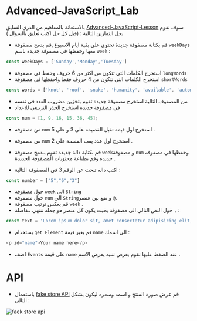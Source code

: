 # Advanced-JavaScript_Lab

بالاستعانة بالمفاهيم من الدري السابق [Advanced-JavaScript-Lesson](https://github.com/Tuwaiq-Academy-Training/Advanced-JavaScript-Lesson) سوف نقوم بحل التمارين التالية :
(قبل كل حل اكتب تعليق بالسوال )
- قم بكتابة مصفوفة جديدة تحتوي على بقية ايام الاسبوع ,قم بدمج  مصفوفة `weekDays` معها وحفظها في مصفوفة جديده باسم `week` :
```js
const weekDays = ['Sunday','Monday','Tuesday']
```
- استخرج الكلمات التي تتكون من اكثر من 6 حروف وحفظ في مصفوفة `longWords` 
- استخرج الكلمات التي تتكون من 4 حروف فقط واحفظها في مصفوفة `shortWords`
```js
const words = ['knot', 'roof', 'snake', 'humanity', 'available', 'automatic'];
```
- من المصفوف التالية استخرج مصفوفة جديدة تقوم بتخزين مضروب العدد في نفسه 
- في مصفوفة جديده استخرج الجذر التربيعي للاعداد 
```js
const num = [1, 9, 16, 15, 36, 45];
```
- من مصفوفة `num` استخرج اول قيمة تقبل القصيمة على 3 و على 5 .
- من مصفوفة `num` استخرج اول عدد يقب القسمة على 2 .

- قم بكتابة دالة جديدة تقوم بـدمج مصفوفة `week`و مصفوفة `num` وحفظها في مصفوفه جديده وقم بطباعة محتويات المصفوفة الجديدة .
- اكتب داله تبحث عن الرقم 3 في المصفوفة التالية :
```js
const number = ["5","6","3"]
```
- حول مصفوفة `week` الى `String`
- حول مصفوفة `num` الى `String`و ضع بين عنصر `@`. 
- قم بعكس ترتيب مصفوفة `week` .
- حول النص التالي الى مصفوفة بحيث يكون كل عنصر هو جمله تنتهي بـفاصلة `,` :
```js
const text = 'Lorem ipsum dolor sit, amet consectetur adipisicing elit, Eveniet beatae ut sequi ipsa, labore commodi,'

```
- بستخدام `get Element` قم بغير قيمة `name` الى اسمك :
```js
<p id="name">Your name here</p>
```
- اضف `Events` على قيمة `name` عند الضغط عليها تقوم بعرض تنبيه يعرض الاسم .

# API
- باستعمال [fake store API](https://fakestoreapi.com) قم عرض صورة المنتج و اسمه وسعره ليكون بشكل التالي :
   
   
![faek store api](https://lh3.googleusercontent.com/u/0/drive-viewer/AFDK6gNMcMNxMunjWKHqGOS0oZaWkHFw9CApiOAmRY0vv59PP-krL5r924F-OJvJ_L1agsXa6PThrYyyCwq7k6H2Kq8vaW7Ofw=w1366-h657)
